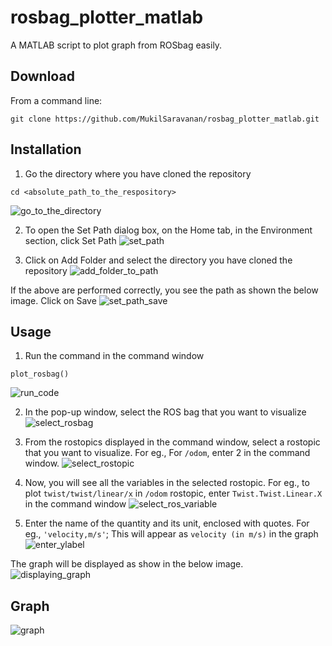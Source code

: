 # rosbag_plotter_matlab

A MATLAB script to plot graph from ROSbag easily.

## Download 

From a command line:
```
git clone https://github.com/MukilSaravanan/rosbag_plotter_matlab.git
```

## Installation

1) Go the directory where you have cloned the repository 
```
cd <absolute_path_to_the_respository>
```

![go_to_the_directory](https://user-images.githubusercontent.com/47444101/189541384-0e05b458-baa3-4205-8b0f-04d54872b982.png)

2) To open the Set Path dialog box, on the Home tab, in the Environment section, click Set Path
![set_path](https://user-images.githubusercontent.com/47444101/189541464-d35515b9-66fc-4b42-8512-222ac8ed56d6.png)

3) Click on Add Folder and select the directory you have cloned the repository 
![add_folder_to_path](https://user-images.githubusercontent.com/47444101/189541473-97e04090-cfe6-4454-85b1-1fc2c7980553.png)

If the above are performed correctly, you see the path as shown the below image. Click on Save
![set_path_save](https://user-images.githubusercontent.com/47444101/189541573-5a6f6b0d-79d7-4332-9a1b-add602a3d350.png)

## Usage

1) Run the command in the command window
```
plot_rosbag()
```
![run_code](https://user-images.githubusercontent.com/47444101/189541658-e9d40958-86aa-4b4c-a34d-3d54d95446eb.png)

2) In the pop-up window, select the ROS bag that you want to visualize
![select_rosbag](https://user-images.githubusercontent.com/47444101/189541758-f914fe2f-3887-471f-aeb1-b1eff47b8739.png)

3) From the rostopics displayed in the command window, select a rostopic that you want to visualize. For eg., For `/odom`, enter 2 in the command window.
![select_rostopic](https://user-images.githubusercontent.com/47444101/189541852-86710b9f-75ce-4e78-ba62-f157c882e34e.png)

4) Now, you will see all the variables in the selected rostopic. For eg., to plot `twist/twist/linear/x` in `/odom` rostopic, enter `Twist.Twist.Linear.X` in the command window
![select_ros_variable](https://user-images.githubusercontent.com/47444101/189542014-f7323a1e-bd36-4977-ba08-189ee2fa100d.png)

5) Enter the name of the quantity and its unit, enclosed with quotes. For eg., `'velocity,m/s'`; This will appear as `velocity (in m/s)` in the graph
![enter_ylabel](https://user-images.githubusercontent.com/47444101/189542241-1ff63489-43a8-43d4-8a83-71f03e4083ca.png)

The graph will be displayed as show in the below image.
![displaying_graph](https://user-images.githubusercontent.com/47444101/189542304-86fceeda-725a-46b0-9c47-ef241610bcdb.png)

## Graph
![graph](https://user-images.githubusercontent.com/47444101/189542325-a3698394-7328-4980-94f9-4e7c4ba49a5a.png)


